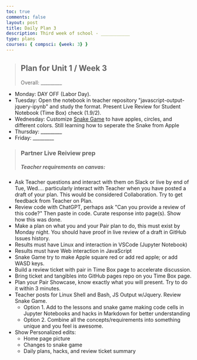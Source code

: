 ```yaml
---
toc: true
comments: false
layout: post
title: Daily Plan 3
description: Third week of school - ___________
type: plans
courses: { compsci: {week: 3} }
---
```


> ## Plan for Unit 1 / Week 3
> Overall: _________
- Monday: DAY OFF (Labor Day).
- Tuesday:  Open the notebook in teacher repository "javascript-output-jquery-ipynb" and study the format. Present Live Review for Student Notebook (Time Box) check (1.9/2).
- Wednesday: Customize [Snake Game](http://localhost:4200/student//2023/08/31/Snake_Game.html) to have apples, circles, and different colors. Still learning how to seperate the Snake from Apple
- Thursday: _________
- Friday: _________

> ### Partner Live Reiview prep
> ##### Teacher requirements on canvas:
- Ask Teacher questions and interact with them on Slack or live by end of Tue, Wed…. particularly interact with Teacher when you have posted a draft of your plan. This would be considered Collaboration. Try to get feedback from Teacher on Plan.
- Review code with ChatGPT, perhaps ask "Can you provide a review of this code?" Then paste in code. Curate response into page(s). Show how this was done.
- Make a plan on what you and your Pair plan to do, this must exist by Monday night. You should have proof in live review of a draft in GitHub Issues history.
- Results must have Linux and interaction in VSCode (Jupyter Notebook)
- Results must have Web interaction in JavaScript
- Snake Game try to make Apple square red or add red apple; or add WASD keys.
- Build a review ticket with pair in Time Box page to accelerate discussion.
- Bring ticket and tangibles into GitHub pages repo on you Time Box page.
- Plan your Pair Showcase, know exactly what you will present. Try to do it within 3 minutes.
- Teacher posts for Linux Shell and Bash, JS Output w/Jquery. Review Snake Game.
    - Option 1. Add to the lessons and snake game making code cells in Jupyter Notebooks and hacks in Markdown for better understanding
    - Option 2. Combine all the concepts/requirements into something unique and you feel is awesome.
- Show Personalized edits:
    - Home page picture
    - Changes to snake game
    - Daily plans, hacks, and review ticket summary